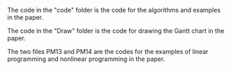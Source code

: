 The code in the "code" folder is the code for the algorithms and examples in the paper.

The code in the "Draw" folder is the code for drawing the Gantt chart in the paper.

The two files PM13 and PM14 are the codes for the examples of linear programming and nonlinear programming in the paper.
